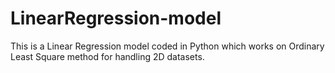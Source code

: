 # LinearRegression-model
This is a Linear Regression model coded in Python which works on Ordinary Least Square method for handling 2D datasets.
